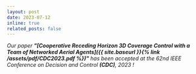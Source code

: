 ```yaml
---
layout: post
date: 2023-07-12
inline: true
related_posts: false
---
```


*Our paper **"[Cooperative Receding Horizon 3D Coverage Control with a Team of Networked Aerial Agents]({{ site.baseurl }}{% link /assets/pdf/CDC2023.pdf %})"** has been accepted at the 62nd IEEE Conference on Decision and Control **(CDC)**, 2023 !*
